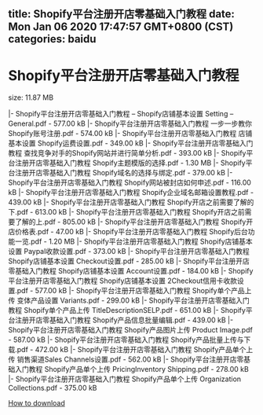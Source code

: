 
title: Shopify平台注册开店零基础入门教程
date: Mon Jan 06 2020 17:47:57 GMT+0800 (CST)    
categories: baidu
---

# Shopify平台注册开店零基础入门教程
size: 11.87 MB
 
 
|- Shopify平台注册开店零基础入门教程 – Shopify店铺基本设置 Setting – General.pdf - 577.00 kB
|- Shopify平台注册开店零基础入门教程  一步一步教你Shopify账号注册.pdf - 574.00 kB
|- Shopify平台注册开店零基础入门教程  店铺基本设置  Shopify运费设置.pdf - 349.00 kB
|- Shopify平台注册开店零基础入门教程  查找竞争对手的Shopify网站并进行简单分析.pdf - 393.00 kB
|- Shopify平台注册开店零基础入门教程  Shopify主题模版的选择.pdf - 1.30 MB
|- Shopify平台注册开店零基础入门教程  Shopify域名的选择与绑定.pdf - 379.00 kB
|- Shopify平台注册开店零基础入门教程  Shopify网站被封店如何申述.pdf - 116.00 kB
|- Shopify平台注册开店零基础入门教程  Shopify企业域名邮箱设置教程.pdf - 439.00 kB
|- Shopify平台注册开店零基础入门教程  Shopify开店之前需要了解的下.pdf - 613.00 kB
|- Shopify平台注册开店零基础入门教程  Shopify开店之前需要了解的上.pdf - 805.00 kB
|- Shopify平台注册开店零基础入门教程  Shopify开店价格表.pdf - 47.00 kB
|- Shopify平台注册开店零基础入门教程  Shopify后台功能一览.pdf - 1.20 MB
|- Shopify平台注册开店零基础入门教程  Shopify店铺基本设置 Paypal收款设置.pdf - 373.00 kB
|- Shopify平台注册开店零基础入门教程  Shopify店铺基本设置 Checkout设置.pdf - 285.00 kB
|- Shopify平台注册开店零基础入门教程  Shopify店铺基本设置 Account设置.pdf - 184.00 kB
|- Shopify平台注册开店零基础入门教程  Shopify店铺基本设置 2Checkout信用卡收款设置.pdf - 577.00 kB
|- Shopify平台注册开店零基础入门教程  Shopify单个产品上传  变体产品设置 Variants.pdf - 299.00 kB
|- Shopify平台注册开店零基础入门教程  Shopify单个产品上传  TitleDescriptionSELP.pdf - 651.00 kB
|- Shopify平台注册开店零基础入门教程  Shopify产品信息批量编辑.pdf - 439.00 kB
|- Shopify平台注册开店零基础入门教程  Shopify产品图片上传  Product Image.pdf - 587.00 kB
|- Shopify平台注册开店零基础入门教程  Shopify产品批量上传与下载.pdf - 472.00 kB
|- Shopify平台注册开店零基础入门教程  Shopify产品单个上传  销售渠道Sales Channels设置.pdf - 562.00 kB
|- Shopify平台注册开店零基础入门教程  Shopify产品单个上传  PricingInventory  Shipping.pdf - 278.00 kB
|- Shopify平台注册开店零基础入门教程  Shopify产品单个上传  Organization  Collections.pdf - 375.00 kB

[How to download](https://bpcam.bemobtrk.com/go/2ceec3aa-1ca2-46d6-b9ff-aaa5c184517c?jno=4000)